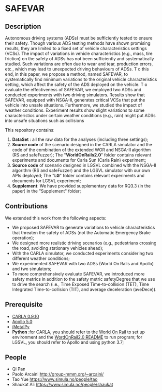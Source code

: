 # **SAFEVAR**

## **Description**
Autonomous driving systems (ADSs) must be sufficiently tested to ensure their safety. Though various ADS testing methods have shown promising results, they are limited to a fixed set of vehicle characteristics settings (VCSs). The impact of variations in vehicle characteristics (e.g., mass, tire friction) on the safety of ADSs has not been sufficiently and systematically studied. Such variations are often due to wear and tear, production errors, etc., which may lead to unexpected driving behaviours of ADSs. T o this end, in this paper, we propose a method, named SAFEVAR, to systematically find minimum variations to the original vehicle characteristics setting, which affect the safety of the ADS deployed on the vehicle. T o evaluate the effectiveness of SAFEVAR, we employed two ADSs and conducted experiments with two driving simulators. Results show that SAFEVAR, equipped with NSGA-II, generates critical VCSs that put the vehicle into unsafe situations. Furthermore, we studied the impact of weather conditions. Experiment results show slight variations to some characteristics under certain weather conditions (e.g., rain) might put ADSs into unsafe situations such as collisions

This repository contains:

1. **DataSet** : all the raw data for the analyses (including three settings);
2. **Source code** of the scenario designed in the CARLA simulator and the code of the combination of the extended WOR and NSGA-II algorithm (RS and safeFuzzer); The "**WorldOnRails2.0**" folder contains relevant experiments and documents for Carla Sun (Carla Rain) experiment;
3. **Source code** of scenario designed in LGSVL combined with the NSGA-II algorithm (RS and safeFuzzer) and the LGSVL simulator with our own APIs deployed; The "**LG**" folder contains relevant experiments and documents for LGSVL experiment;
4. **Supplement**: We have provided supplementary data for RQ3.3 (in the paper) in the "Supplement" folder;



## **Contributions**
We extended this work from the following aspects:
- We proposed SAFEVAR to generate variations to vehicle characteristics that threaten the safety of ADSs (not the Automatic Emergency Brake operation); 
- We designed more realistic driving scenarios (e.g., pedestrians crossing the road, avoiding stationary vehicles ahead); 
- With the CARLA simulator, we conducted experiments considering two different weather conditions; 
- We experimented SAFEVAR with two ADSs (World On Rails and Apollo) and two simulators; 
- To more comprehensively evaluate SAFEVAR, we introduced more safety metrics in addition to the safety metric safetyDegree that we use to drive the search (i.e., Time Exposed Time-to-collision (TET), Time Integrated Time-to-collision (TIT), and average deceleration (aveDece)).

## **Prerequisite**
- [CARLA 0.9.10](https://carla.readthedocs.io/en/0.9.10/)  
- [Apollo 5.0](https://github.com/ApolloAuto/apollo/tree/v5.0.0)
- [jMetalPy](https://github.com/jMetal/jMetalPy)
- **Python** :for CARLA, you should refer to the [World On Rail](https://github.com/dotchen/WorldOnRails/blob/release/docs/INSTALL.md) to set up environment and the [WordOnRail2.0 README]() to run program; for LGSVL, you should refer to Apollo and using python 3.7;

## People
- Qi Pan
- Paolo Arcaini http://group-mmm.org/~arcaini/
- Tao Yue https://www.simula.no/people/tao
- Shaukat Ali https://www.simula.no/people/shaukat

